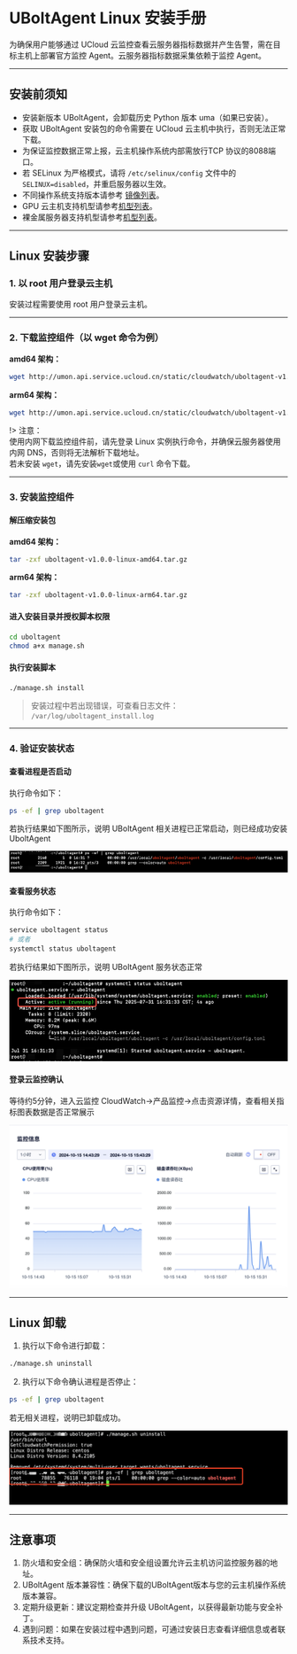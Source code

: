 
# UBoltAgent Linux 安装手册

为确保用户能够通过 UCloud 云监控查看云服务器指标数据并产生告警，需在目标主机上部署官方监控 Agent。云服务器指标数据采集依赖于监控 Agent。

---

## 安装前须知

- 安装新版本 UBoltAgent，会卸载历史 Python 版本 uma（如果已安装）。
- 获取 UBoltAgent 安装包的命令需要在 UCloud 云主机中执行，否则无法正常下载。
- 为保证监控数据正常上报，云主机操作系统内部需放行TCP 协议的8088端口。
- 若 SELinux 为严格模式，请将 `/etc/selinux/config` 文件中的 `SELINUX=disabled`，并重启服务器以生效。
- 不同操作系统支持版本请参考 [镜像列表](cloudwatch\ublotagent\CPUHostImageList.md)。
- GPU 云主机支持机型请参考[机型列表](\cloudwatch\ublotagent\GPUHostTypeList.md)。
- 裸金属服务器支持机型请参考[机型列表](\cloudwatch\ublotagent\GPUPHostTypeList.md)。

---

## Linux 安装步骤

### 1.  以 root 用户登录云主机

安装过程需要使用 root 用户登录云主机。

---

### 2.  下载监控组件（以 wget 命令为例）

**amd64 架构：**

```bash
wget http://umon.api.service.ucloud.cn/static/cloudwatch/uboltagent-v1.0.0-linux-amd64.tar.gz
```

**arm64 架构：**

```bash
wget http://umon.api.service.ucloud.cn/static/cloudwatch/uboltagent-v1.0.0-linux-arm64.tar.gz
```

!> 注意：  
使用内网下载监控组件前，请先登录 Linux 实例执行命令，并确保云服务器使用内网 DNS，否则将无法解析下载地址。  
若未安装 `wget`，请先安装`wget`或使用 `curl` 命令下载。

---

### 3.  安装监控组件

#### 解压缩安装包

**amd64 架构：**

```bash
tar -zxf uboltagent-v1.0.0-linux-amd64.tar.gz
```

**arm64 架构：**

```bash
tar -zxf uboltagent-v1.0.0-linux-arm64.tar.gz
```

#### 进入安装目录并授权脚本权限

```bash
cd uboltagent
chmod a+x manage.sh
```

#### 执行安装脚本

```bash
./manage.sh install
```

> 安装过程中若出现错误，可查看日志文件：  
> `/var/log/uboltagent_install.log`

---

### 4.  验证安装状态

#### 查看进程是否启动

执行命令如下：

```bash
ps -ef | grep uboltagent
```

若执行结果如下图所示，说明 UBoltAgent 相关进程已正常启动，则已经成功安装 UboltAgent

![](images\Linux-验证进程启动.png)

#### 查看服务状态

执行命令如下：

```bash
service uboltagent status
# 或者
systemctl status uboltagent
```

若执行结果如下图所示，说明 UBoltAgent 服务状态正常

![](images\Linux-验证服务状态.png)

#### 登录云监控确认

等待约5分钟，进入云监控 CloudWatch->产品监控->点击资源详情，查看相关指标图表数据是否正常展示

![](images\控制台确认Windows数据上报.png)

---

## Linux 卸载

1. 执行以下命令进行卸载：

```bash
./manage.sh uninstall
```

2. 执行以下命令确认进程是否停止：

```bash
ps -ef | grep uboltagent
```

若无相关进程，说明已卸载成功。

![](images\Linux-验证服务卸载.png)

---

## 注意事项

1. 防火墙和安全组：确保防火墙和安全组设置允许云主机访问监控服务器的地址。
2. UBoltAgent 版本兼容性：确保下载的UBoltAgent版本与您的云主机操作系统版本兼容。
3. 定期升级更新：建议定期检查并升级 UBoltAgent，以获得最新功能与安全补丁。
4. 遇到问题：如果在安装过程中遇到问题，可通过安装日志查看详细信息或者联系技术支持。
